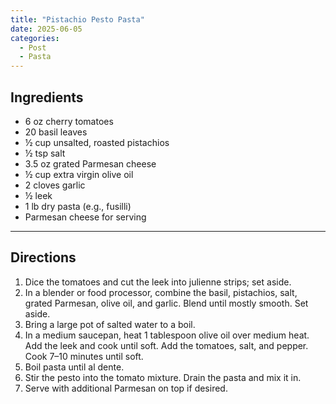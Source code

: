 ```yaml
---
title: "Pistachio Pesto Pasta"  
date: 2025-06-05
categories:  
  - Post  
  - Pasta  
---
```


## Ingredients  

- 6 oz cherry tomatoes  
- 20 basil leaves  
- ½ cup unsalted, roasted pistachios  
- ½ tsp salt  
- 3.5 oz grated Parmesan cheese  
- ½ cup extra virgin olive oil  
- 2 cloves garlic  
- ½ leek  
- 1 lb dry pasta (e.g., fusilli)  
- Parmesan cheese for serving  

---

## Directions  

1. Dice the tomatoes and cut the leek into julienne strips; set aside.  
2. In a blender or food processor, combine the basil, pistachios, salt, grated Parmesan, olive oil, and garlic. Blend until mostly smooth. Set aside.  
3. Bring a large pot of salted water to a boil.  
4. In a medium saucepan, heat 1 tablespoon olive oil over medium heat. Add the leek and cook until soft. Add the tomatoes, salt, and pepper. Cook 7–10 minutes until soft.  
5. Boil pasta until al dente.  
6. Stir the pesto into the tomato mixture. Drain the pasta and mix it in.  
7. Serve with additional Parmesan on top if desired.
